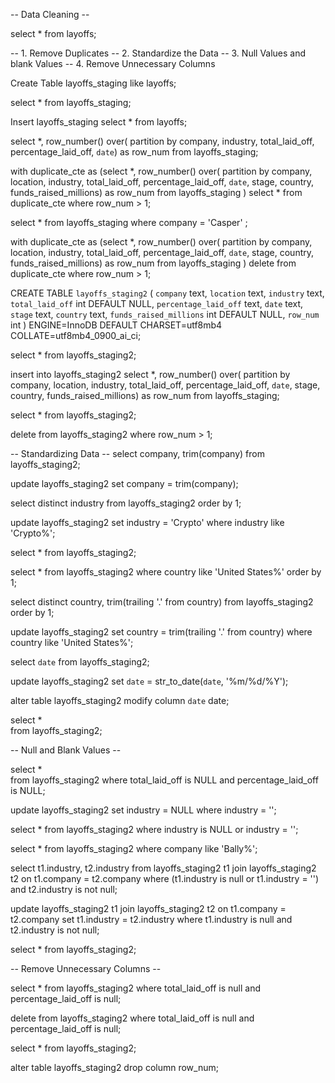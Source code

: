 -- Data Cleaning --

select *
from layoffs;

-- 1. Remove Duplicates
-- 2. Standardize the Data
-- 3. Null Values and blank Values
-- 4. Remove Unnecessary Columns

Create Table layoffs_staging
like layoffs;


select *
from layoffs_staging;

Insert layoffs_staging
select *
from layoffs;


select *,
row_number() over(
partition by company, industry, total_laid_off, percentage_laid_off, `date`) as row_num
from layoffs_staging;

with duplicate_cte as 
(select *,
row_number() over(
partition by company, location, industry, total_laid_off, percentage_laid_off, `date`, stage, country, funds_raised_millions) as row_num
from layoffs_staging
)
select *
from duplicate_cte
where row_num > 1;

select *
from layoffs_staging
where company = 'Casper'
;


with duplicate_cte as 
(select *,
row_number() over(
partition by company, location, industry, total_laid_off, 
percentage_laid_off, `date`, stage, country, funds_raised_millions) as row_num
from layoffs_staging
)
delete
from duplicate_cte
where row_num > 1;

CREATE TABLE `layoffs_staging2` (
  `company` text,
  `location` text,
  `industry` text,
  `total_laid_off` int DEFAULT NULL,
  `percentage_laid_off` text,
  `date` text,
  `stage` text,
  `country` text,
  `funds_raised_millions` int DEFAULT NULL,
  `row_num` int
) ENGINE=InnoDB DEFAULT CHARSET=utf8mb4 COLLATE=utf8mb4_0900_ai_ci;

select *
from layoffs_staging2;

insert into layoffs_staging2
select *,
row_number() over(
partition by company, location, industry, total_laid_off, 
percentage_laid_off, `date`, stage, country, funds_raised_millions) as row_num
from layoffs_staging;

select *
from layoffs_staging2;


delete 
from layoffs_staging2
where row_num > 1;


-- Standardizing Data --
select company, trim(company)
from layoffs_staging2;

update layoffs_staging2
set company = trim(company);

select distinct industry
from layoffs_staging2
order by 1;

update layoffs_staging2
set industry =  'Crypto'
where industry like 'Crypto%';

select *
from layoffs_staging2;

select *
from layoffs_staging2
where country like 'United States%'
order by 1;

select distinct country, trim(trailing '.' from country)
from layoffs_staging2
order by 1;

update layoffs_staging2
set country = trim(trailing '.' from country)
where country like 'United States%';

select `date`
from layoffs_staging2;

update layoffs_staging2
set `date` = str_to_date(`date`, '%m/%d/%Y');

alter table layoffs_staging2
modify column `date` date;

select 	*	
from layoffs_staging2;

-- Null and Blank Values --

select 	*	
from layoffs_staging2
where total_laid_off is NULL
and percentage_laid_off is NULL;

update layoffs_staging2
set industry = NULL
where industry = '';


select *
from layoffs_staging2
where industry is NULL
or industry = '';

select *
from layoffs_staging2
where company like 'Bally%';

select t1.industry, t2.industry
from layoffs_staging2 t1
join layoffs_staging2 t2
	on t1.company = t2.company
where (t1.industry is null or t1.industry = '') 
and t2.industry is not null;

update layoffs_staging2 t1
join layoffs_staging2 t2
	on t1.company = t2.company
set t1.industry = t2.industry
where t1.industry is null 
and t2.industry is not null;


select *
from layoffs_staging2;

-- Remove Unnecessary Columns -- 

select *
from layoffs_staging2
where total_laid_off is null
and percentage_laid_off is null;

delete
from layoffs_staging2
where total_laid_off is null
and percentage_laid_off is null;

select *
from layoffs_staging2;

alter table layoffs_staging2
drop column row_num;
